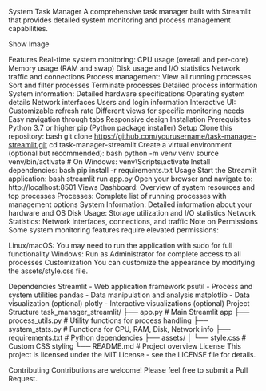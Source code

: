 System Task Manager
A comprehensive task manager built with Streamlit that provides detailed system monitoring and process management capabilities.

Show Image

Features
Real-time system monitoring:
CPU usage (overall and per-core)
Memory usage (RAM and swap)
Disk usage and I/O statistics
Network traffic and connections
Process management:
View all running processes
Sort and filter processes
Terminate processes
Detailed process information
System information:
Detailed hardware specifications
Operating system details
Network interfaces
Users and login information
Interactive UI:
Customizable refresh rate
Different views for specific monitoring needs
Easy navigation through tabs
Responsive design
Installation
Prerequisites
Python 3.7 or higher
pip (Python package installer)
Setup
Clone this repository:
bash
git clone https://github.com/yourusername/task-manager-streamlit.git
cd task-manager-streamlit
Create a virtual environment (optional but recommended):
bash
python -m venv venv
source venv/bin/activate  # On Windows: venv\Scripts\activate
Install dependencies:
bash
pip install -r requirements.txt
Usage
Start the Streamlit application:
bash
streamlit run app.py
Open your browser and navigate to:
http://localhost:8501
Views
Dashboard: Overview of system resources and top processes
Processes: Complete list of running processes with management options
System Information: Detailed information about your hardware and OS
Disk Usage: Storage utilization and I/O statistics
Network Statistics: Network interfaces, connections, and traffic
Note on Permissions
Some system monitoring features require elevated permissions:

Linux/macOS: You may need to run the application with sudo for full functionality
Windows: Run as Administrator for complete access to all processes
Customization
You can customize the appearance by modifying the assets/style.css file.

Dependencies
Streamlit - Web application framework
psutil - Process and system utilities
pandas - Data manipulation and analysis
matplotlib - Data visualization (optional)
plotly - Interactive visualizations (optional)
Project Structure
task_manager_streamlit/
├── app.py                        # Main Streamlit app
├── process_utils.py              # Utility functions for process handling
├── system_stats.py               # Functions for CPU, RAM, Disk, Network info
├── requirements.txt              # Python dependencies
├── assets/
│   └── style.css                 # Custom CSS styling
└── README.md                     # Project overview
License
This project is licensed under the MIT License - see the LICENSE file for details.

Contributing
Contributions are welcome! Please feel free to submit a Pull Request.

